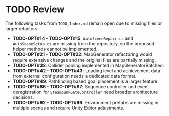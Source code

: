 # TODO Review
The following tasks from `TODO_Index.md` remain open due to missing files or larger refactors:
- **TODO-OPT#14 - TODO-OPT#15**: `AutoSceneRepair.cs` and `AutoSceneSetup.cs` are missing from the repository, so the proposed helper methods cannot be implemented.
- **TODO-OPT#21 - TODO-OPT#22**: MapGenerator refactoring would require extensive changes and the original files are partially missing.
- **TODO-OPT#32**: Collider pooling implemented in MapGeneratorBatched.
- **TODO-OPT#42 - TODO-OPT#43**: Loading level and achievement data from external configuration needs a dedicated data format.
- **TODO-OPT#49**: Pathfinding based goal placement is a larger feature.
- **TODO-OPT#86 - TODO-OPT#87**: Sequence controller and event deregistration for
  `SteampunkGateController` need broader architecture decisions.
- **TODO-OPT#92 - TODO-OPT#96**: Environment prefabs are missing in multiple
  scenes and require Unity Editor adjustments.
